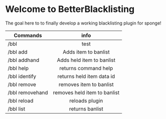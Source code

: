 # Welcome to BetterBlacklisting
The goal here to to finally develop a working blacklisting plugin for sponge!

|Commands        |info|
|----------------|:--:|
|/bbl            |test|
|/bbl add        |Adds item to banlist|
|/bbl addhand    |Adds held item to banlist|
|/bbl help       |returns command help|
|/bbl identify   |returns held item data id|
|/bbl remove     |removes item to banlist|
|/bbl removehand |removes held item to banlist|
|/bbl reload     |reloads plugin|
|/bbl list       |returns banlist| 
